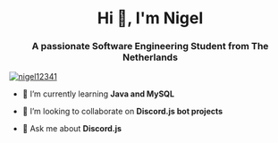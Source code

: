 <h1 align="center">Hi 👋, I'm Nigel</h1>
<h3 align="center">A passionate Software Engineering Student from The Netherlands</h3>

<p align="left"> <a href="https://github.com/ryo-ma/github-profile-trophy"><img src="https://github-profile-trophy.vercel.app/?username=nigel12341" alt="nigel12341" /></a> </p>

- 🌱 I’m currently learning **Java and MySQL**

- 👯 I’m looking to collaborate on **Discord.js bot projects**

- 💬 Ask me about **Discord.js**
